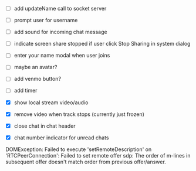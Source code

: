 - [ ] add updateName call to socket server
- [ ] prompt user for username

- [ ] add sound for incoming chat message
- [ ] indicate screen share stopped if user click Stop Sharing in system dialog
- [ ] enter your name modal when user joins
- [ ] maybe an avatar?
- [ ] add venmo button?
- [ ] add timer

- [x] show local stream video/audio
- [x] remove video when track stops (currently just frozen)
- [x] close chat in chat header
- [x] chat number indicator for unread chats

DOMException: Failed to execute 'setRemoteDescription' on 'RTCPeerConnection': Failed to set remote offer sdp: The order of m-lines in subsequent offer doesn't match order from previous offer/answer.